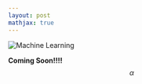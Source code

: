 ```yaml
---
layout: post
mathjax: true
---
```



![Machine Learning]({{site.baseurl}}/images/LR.png)

**Coming Soon!!!!**   
$$ \alpha $$
